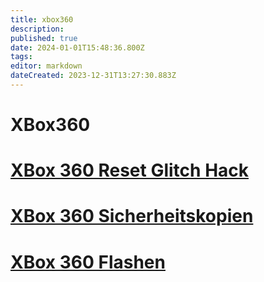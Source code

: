 ```yaml
---
title: xbox360
description: 
published: true
date: 2024-01-01T15:48:36.800Z
tags: 
editor: markdown
dateCreated: 2023-12-31T13:27:30.883Z
---
```


# XBox360

# <span class="mw-headline" id="bkmrk-xbox-360-reset-glitc-1">[XBox 360 Reset Glitch Hack](/de/Wiki-Seiten/Allgemein/Hardware/Konsolen/xbox-360-reset-glitch-hack")</span>

# <span class="mw-headline" id="bkmrk-xbox-360-sicherheits-1">[XBox 360 Sicherheitskopien](/de/Wiki-Seiten/Allgemein/Hardware/Konsolen/xbox-360-sicherheitskopien)</span>

# <span class="mw-headline" id="bkmrk-xbox-360-flashen-1">[XBox 360 Flashen](/de/Wiki-Seiten/Allgemein/Hardware/Konsolen/xbox-360-flashen)</span>